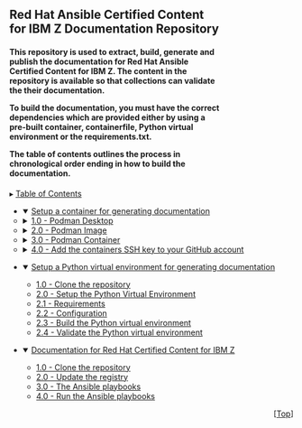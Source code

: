 <h2 align="left" style="width:75%;">Red Hat Ansible Certified Content for IBM Z Documentation Repository</h2>
<h4 align="left"  style="width:75%;">

This repository is used to extract, build, generate and publish the documentation for
Red Hat Ansible Certified Content for IBM Z. The content in the repository is available
so that collections can validate the their documentation.<br>

To build the documentation, you must have the correct dependencies which are provided
either by using a pre-built container, containerfile, Python virtual environment or
the requirements.txt. <br>

The table of contents outlines the process in chronological order ending in how to
build the documentation.
</h4>


<!-- META  &  Breadcrumbs -->
<a id="readme-top"></a>
▸ [Table of Contents](README.md)

<ul>
  <li>
    <details open><summary><a href="./toc/container_usage/README.md#setup-a-container-for-generating-documentation">Setup a container for generating documentation</a></summary></details>
  </li>
  <ul style="margin:0; padding:0;">
    <li>
      <details><summary><a href="./toc/container_usage/README.md#10-podman-desktop">1.0 - Podman Desktop</a></summary>
      <ul>
        <li><a href="./toc/container_usage/README.md#11---download-podman-desktop">1.1 - Download Podman Desktop</a></li>
        <li><a href="./toc/container_usage/README.md#12---install-podman-desktop">1.2 - Install Podman Desktop</a></li>
      </ul>
      </details>
    </li>
    <li>
      <details><summary><a href="./toc/container/README.md#20-podman-image">2.0 - Podman Image</a></summary>
      <ul>
        <li><a href="./toc/container_usage/README.md#21---build-the-image-using-the-containerfile">2.1 - Build the image using a Containerfile</a></li>
        <li><a href="./toc/container_usage/README.md#22---obtain-the-prebuilt-image">2.2 - Obtain the prebuilt image</a></li>
        <li><a href="./toc/container_usage/README.md#23---load-the-prebuilt-image">2.3 - Load the prebuilt imagee</a></li>
      </ul>
      </details>
    </li>
    <li>
      <details><summary><a href="./toc/container_usage/README.md#30-podman-container">3.0 - Podman Container</a></summary>
      <ul>
        <li><a href="./toc/container_usage/README.md#31---start-the-container-in-detached-mode">3.1 - Start the container in detached mode</a></li>
        <li><a href="./toc/container_usage/README.md#32---connect-interactively-to-a-container">3.2 - Connect interactively to a container</a></li>
        <li><a href="./toc/container_usage/README.md#33---other-commands-to-aid-in-managing-the-container">3.2 - Other commands to aid in managing the container</a></li>
      </ul>
      </details>
    </li>
    <li>
      <details><summary><a href="./toc/container_usage/README.md#40-add-the-ssh-key-to-your-github-account">4.0 - Add the containers SSH key to your GitHub account</a></summary>
      <ul>
        <li><a href="./toc/container_usage/README.md#41---copy-the-ssh-public-key">4.1 - Copy the SSH public key </a></li>
        <li><a href="./toc/container_usage/README.md#42---add-the-ssh-public-key-to-github">4.2 - Add the SSH public key to GitHub</a></li>
      </ul>
      </details>
    </li>
  </ul>
</ul>

<ul>
  <li>
    <details open><summary><a href="./toc/venv_usage/README.md#setup-a-python-virtual-environment-for-generating-documentation">Setup a Python virtual environment for generating documentation</a></summary>
    <ul>
      <li><a href="./toc/venv_usage/README.md#10-clone-the-repository">1.0 - Clone the repository </a></li>
      <li><a href="./toc/venv_usage/README.md#20-setup-the-python-virtual-environment">2.0 - Setup the Python Virtual Environment</a></li>
      <li><a href="./toc/venv_usage/README.md#21-requirements">2.1 - Requirements</a></li>
      <li><a href="./toc/venv_usage/README.md#22-configuration">2.2 - Configuration</a></li>
      <li><a href="./toc/venv_usage/README.md#23-build-the-python-virtual-environment">2.3 - Build the Python virtual environment</a></li>
      <li><a href="./toc/venv_usage/README.md#24-validate-the-python-virtual-environment">2.4 - Validate the Python virtual environment</a></li>
    </ul>
    </details>
  </li>
</ul>

<ul>
  <li>
    <details open>
      <summary>
        <a href="./toc/doc_generation/README.md#documentation-for-red-hat-certified-content-for-ibm-z">Documentation for Red Hat Certified Content for IBM Z</a>
      </summary>
      <ul>
        <li><a href="./toc/doc_generation/README.md#10-clone-the-repository">1.0 - Clone the repository</a></li>
        <li><a href="./toc/doc_generation/README.md#20-update-the-registry">2.0 - Update the registry</a></li>
        <li><a href="./toc/doc_generation/README.md#30-the-ansible-playbooks">3.0 - The Ansible playbooks</a></li>
        <li><a href="./toc/doc_generation/README.md#40-run-the-ansible-playbooks">4.0 - Run the Ansible playbooks</a></li>
      </ul>
      </details>
    </li>
</ul>

<p align="right">[<a href="#readme-top">Top</a>]</p>